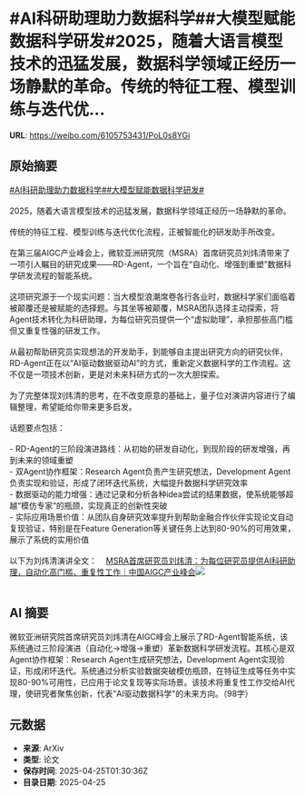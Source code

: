 # #AI科研助理助力数据科学##大模型赋能数据科学研发#2025，随着大语言模型技术的迅猛发展，数据科学领域正经历一场静默的革命。传统的特征工程、模型训练与迭代优...

**URL**: https://weibo.com/6105753431/PoL0s8YGi

## 原始摘要

<a href="https://m.weibo.cn/search?containerid=231522type%3D1%26t%3D10%26q%3D%23AI%E7%A7%91%E7%A0%94%E5%8A%A9%E7%90%86%E5%8A%A9%E5%8A%9B%E6%95%B0%E6%8D%AE%E7%A7%91%E5%AD%A6%23&amp;extparam=%23AI%E7%A7%91%E7%A0%94%E5%8A%A9%E7%90%86%E5%8A%A9%E5%8A%9B%E6%95%B0%E6%8D%AE%E7%A7%91%E5%AD%A6%23" data-hide=""><span class="surl-text">#AI科研助理助力数据科学#</span></a><a href="https://m.weibo.cn/search?containerid=231522type%3D1%26t%3D10%26q%3D%23%E5%A4%A7%E6%A8%A1%E5%9E%8B%E8%B5%8B%E8%83%BD%E6%95%B0%E6%8D%AE%E7%A7%91%E5%AD%A6%E7%A0%94%E5%8F%91%23&amp;extparam=%23%E5%A4%A7%E6%A8%A1%E5%9E%8B%E8%B5%8B%E8%83%BD%E6%95%B0%E6%8D%AE%E7%A7%91%E5%AD%A6%E7%A0%94%E5%8F%91%23" data-hide=""><span class="surl-text">#大模型赋能数据科学研发#</span></a><br><br>2025，随着大语言模型技术的迅猛发展，数据科学领域正经历一场静默的革命。<br><br>传统的特征工程、模型训练与迭代优化流程，正被智能化的研发助手所改变。<br><br>在第三届AIGC产业峰会上，微软亚洲研究院（MSRA）首席研究员刘炜清带来了一项引人瞩目的研究成果——RD-Agent，一个旨在“自动化、增强到重塑”数据科学研发流程的智能系统。<br><br>这项研究源于一个现实问题：当大模型浪潮席卷各行各业时，数据科学家们面临着被颠覆还是被赋能的选择题。与其坐等被颠覆，MSRA团队选择主动探索，将Agent技术转化为科研助理，为每位研究员提供一个“虚拟助理”，承担那些高门槛但又重复性强的研发工作。<br><br>从最初帮助研究员实现想法的开发助手，到能够自主提出研究方向的研究伙伴，RD-Agent正在以“AI驱动数据驱动AI”的方式，重新定义数据科学的工作流程。这不仅是一项技术创新，更是对未来科研方式的一次大胆探索。<br><br>为了完整体现刘炜清的思考，在不改变原意的基础上，量子位对演讲内容进行了编辑整理，希望能给你带来更多启发。<br><br>话题要点包括：<br><br>- RD-Agent的三阶段演进路线：从初始的研发自动化，到现阶段的研发增强，再到未来的领域重塑<br>- 双Agent协作框架：Research Agent负责产生研究想法，Development Agent负责实现和验证，形成了闭环迭代系统，大幅提升数据科学研究效率<br>- 数据驱动的能力增强：通过记录和分析各种idea尝试的结果数据，使系统能够超越“模仿专家”的瓶颈，实现真正的创新性突破<br>- 实际应用场景价值：从团队自身研究效率提升到帮助金融合作伙伴实现论文自动复现验证，特别是在Feature Generation等关键任务上达到80-90%的可用效果，展示了系统的实用价值<br><br>以下为刘炜清演讲全文：<a href="https://weibo.cn/sinaurl?u=https%3A%2F%2Fmp.weixin.qq.com%2Fs%2FfD4EZKONWnn72yVVn0mcfw" data-hide=""><span class="url-icon"><img style="width: 1rem;height: 1rem" src="https://h5.sinaimg.cn/upload/2015/09/25/3/timeline_card_small_web_default.png" referrerpolicy="no-referrer"></span><span class="surl-text">MSRA首席研究员刘炜清：为每位研究员提供AI科研助理，自动化高门槛、重复性工作｜中国AIGC产业峰会</span></a><img style="" src="https://tvax3.sinaimg.cn/large/006Fd7o3gy1i0s0q8s9mvj30zk0npqf6.jpg" referrerpolicy="no-referrer"><br><br>

## AI 摘要

微软亚洲研究院首席研究员刘炜清在AIGC峰会上展示了RD-Agent智能系统，该系统通过三阶段演进（自动化→增强→重塑）革新数据科学研发流程。其核心是双Agent协作框架：Research Agent生成研究想法，Development Agent实现验证，形成闭环迭代。系统通过分析实验数据突破模仿瓶颈，在特征生成等任务中实现80-90%可用性，已应用于论文复现等实际场景。该技术将重复性工作交给AI代理，使研究者聚焦创新，代表"AI驱动数据科学"的未来方向。（98字）

## 元数据

- **来源**: ArXiv
- **类型**: 论文
- **保存时间**: 2025-04-25T01:30:36Z
- **目录日期**: 2025-04-25
